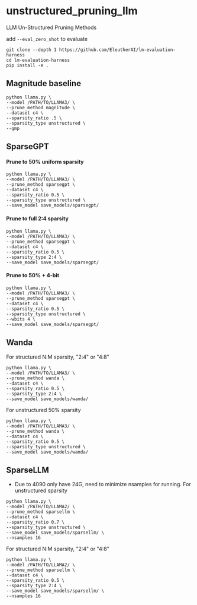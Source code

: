 # unstructured_pruning_llm
LLM Un-Structured Pruning Methods

add `--eval_zero_shot` to evaluate 
```
git clone --depth 1 https://github.com/EleutherAI/lm-evaluation-harness
cd lm-evaluation-harness
pip install -e .
```

## Magnitude baseline
```
python llama.py \
--model /PATH/TO/LLAMA3/ \
--prune_method magnitude \
--dataset c4 \
--sparsity_ratio .5 \
--sparsity_type unstructured \
--gmp
```

## SparseGPT
#### Prune to 50\% uniform sparsity
```
python llama.py \
--model /PATH/TO/LLAMA3/ \
--prune_method sparsegpt \
--dataset c4 \
--sparsity_ratio 0.5 \
--sparsity_type unstructured \
--save_model save_models/sparsegpt/
```
#### Prune to full 2:4 sparsity
```
python llama.py \
--model /PATH/TO/LLAMA3/ \
--prune_method sparsegpt \
--dataset c4 \
--sparsity_ratio 0.5 \
--sparsity_type 2:4 \
--save_model save_models/sparsegpt/
```
#### Prune to 50\% + 4-bit
```
python llama.py \
--model /PATH/TO/LLAMA3/ \
--prune_method sparsegpt \
--dataset c4 \
--sparsity_ratio 0.5 \
--sparsity_type unstructured \
--wbits 4 \
--save_model save_models/sparsegpt/
```


## Wanda
For structured N:M sparsity, "2:4" or "4:8"
```
python llama.py \
--model /PATH/TO/LLAMA3/ \
--prune_method wanda \
--dataset c4 \
--sparsity_ratio 0.5 \
--sparsity_type 2:4 \
--save_model save_models/wanda/ 
```

For unstructured 50% sparsity
```
python llama.py \
--model /PATH/TO/LLAMA3/ \
--prune_method wanda \
--dataset c4 \
--sparsity_ratio 0.5 \
--sparsity_type unstructured \
--save_model save_models/wanda/ 
```

## SparseLLM
* Due to 4090 only have 24G, need to minimize nsamples for running.
For unstructured sparsity
```
python llama.py \
--model /PATH/TO/LLAMA2/ \
--prune_method sparsellm \
--dataset c4 \
--sparsity_ratio 0.7 \
--sparsity_type unstructured \
--save_model save_models/sparsellm/ \
--nsamples 16
```

For structured N:M sparsity, "2:4" or "4:8"
```
python llama.py \
--model /PATH/TO/LLAMA2/ \
--prune_method sparsellm \
--dataset c4 \
--sparsity_ratio 0.5 \
--sparsity_type 2:4 \
--save_model save_models/sparsellm/ \
--nsamples 16
```
